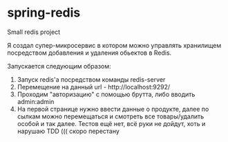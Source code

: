 # spring-redis
Small redis project

Я создал супер-микросервис в котором можно управлять хранилищем посредством добавления и удаления обьектов в Redis.


Запускается следующим образом:
1. Запуск redis'a посредством команды redis-server
2. Перемещение на данный url - http://localhost:9292/
3. Проходим "авторизацию" с помощью брутта, либо вводить admin:admin
4. На первой странице нужно ввести данные о продукте, далее по сылкам можно перемещаться и смотреть все товары/удалить особой и так далее.
 Тестов ещё нет, всё руки не дойдут, хоть и нарушаю TDD ((( скоро перестану
